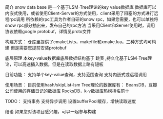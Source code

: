 简介
snow data base 是一个基于LSM-Tree理论的key value数据库
数据库可以内嵌式使用，或者使用Client-Server的方式使用，client采用了阻塞的方式进行远程rpc调用
所依赖的rpc工具为作者自研的snow rpc，如果您需要，也可以单独将snow rpc部分抽出来，发布自己的rpc方法
当采用Client和Server使用时，调用协议依赖google protobuf，详情见proto文件

构建方式：
仓库里提供了cmakeLists，makefile和xmake.lua，三种方式均可构建
但是需要您提前安装protobuf

底层原理
本key-value数据库底层数据结构基于 跳表 ,持久化基于LSM-Tree理论，可以高速插入数据，但是在读取数据上略有短板

目前功能：
支持单个key-value查询，支持范围查询
支持内嵌式或远程调用

使用场景：
目前使用hash/skipList-lsm Tree理论的数据库有：
BeansDB，豆瓣公司使用的存储日记的数据库
RocksDB，k-v数据库热榜排名前十

TODO：
支持事务
支持异步调用
设置bufferPool缓存，增快读取速度

结语
如果您对该项目感兴趣，可以一起参与构建
